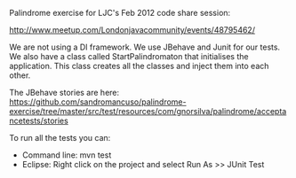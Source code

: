 Palindrome exercise for LJC's Feb 2012 code share session:

http://www.meetup.com/Londonjavacommunity/events/48795462/

We are not using a DI framework. We use JBehave and Junit for our tests. We also have a class called StartPalindromaton that initialises the application. This class creates all the classes and inject them into each other. 

The JBehave stories are here:
https://github.com/sandromancuso/palindrome-exercise/tree/master/src/test/resources/com/gnorsilva/palindrome/acceptancetests/stories

To run all the tests you can:

* Command line: mvn test
* Eclipse: Right click on the project and select Run As >> JUnit Test
